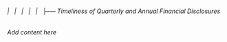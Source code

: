 ###### |   |   |   |   |   ├── Timeliness of Quarterly and Annual Financial Disclosures

*Add content here*